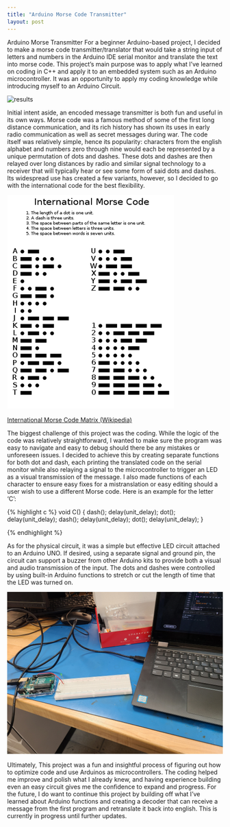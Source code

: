 ```yaml
---
title: "Arduino Morse Code Transmitter"
layout: post
---
```


Arduino Morse Transmitter
   For a beginner Arduino-based project, I decided to make a morse code transmitter/translator that would take a string input of letters and numbers in the Arduino IDE serial monitor and translate the text into morse code. This project’s main purpose was to apply what I’ve learned on coding in C++ and apply it to an embedded system such as an Arduino microcontroller. It was an opportunity to apply my coding knowledge while introducing myself to an Arduino Circuit.

![results](/assets/20221129_030118.png)

   Initial intent aside, an encoded message transmitter is both fun and useful in its own ways. Morse code was a famous method of some of the first long distance communication, and its rich history has shown its uses in early radio communication as well as secret messages during war. The code itself was relatively simple, hence its popularity: characters from the english alphabet and numbers zero through nine would each be represented by a unique permutation of dots and dashes. These dots and dashes are then relayed over long distances by radio and similar signal technology to a receiver that will typically hear or see some form of said dots and dashes. Its widespread use has created a few variants, however, so I decided to go with the international code for the best flexibility. 
   
![International Morse Code](/assets/International_Morse_Code.svg.png)

[International Morse Code Matrix (Wikipedia)](https://en.wikipedia.org/wiki/Morse_code)

   The biggest challenge of this project was the coding. While the logic of the code was relatively straightforward, I wanted to make sure the program was easy to navigate and easy to debug should there be any mistakes or unforeseen issues. I decided to achieve this by creating separate functions for both dot and dash, each printing the translated code on the serial monitor while also relaying a signal to the microcontroller to trigger an LED as a visual transmission of the message. I also made functions of each character to ensure easy fixes for a mistranslation or easy editing should a user wish to use a different Morse code. Here is an example for the letter ‘C’:

{% highlight c %}
void C()
{
  dash();
  delay(unit_delay);
  dot();
  delay(unit_delay);
  dash();
  delay(unit_delay);
  dot();
  delay(unit_delay);
}

{% endhighlight %}

   As for the physical circuit, it was a simple but effective LED circuit attached to an Arduino UNO. 
If desired, using a separate signal and ground pin, the circuit can support a buzzer from other Arduino kits to provide both a visual and audio transmission of the input. The dots and dashes were controlled by using built-in Arduino functions to stretch or cut the length of time that the LED was turned on. 

![Circuit](/assets/MorseTransmitterCircuit.jpg)

   Ultimately, This project was a fun and insightful process of figuring out how to optimize code and use Arduinos as microcontrollers. The coding helped me improve and polish what I already knew, and having experience building even an easy circuit gives me the confidence to expand and progress. For the future, I do want to continue this project by building off what I’ve learned about Arduino functions and creating a decoder that can receive a message from the first program and retranslate it back into english. This is currently in progress until further updates.
